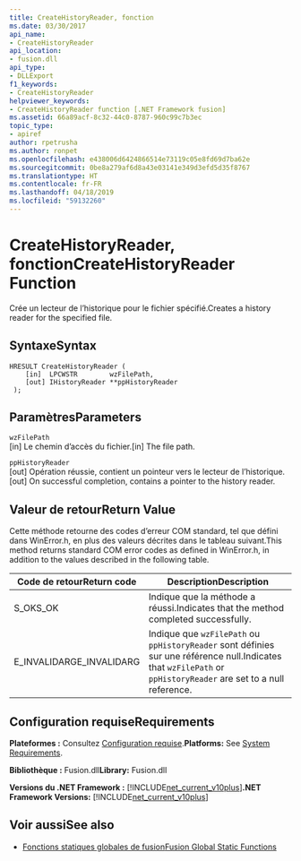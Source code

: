 ```yaml
---
title: CreateHistoryReader, fonction
ms.date: 03/30/2017
api_name:
- CreateHistoryReader
api_location:
- fusion.dll
api_type:
- DLLExport
f1_keywords:
- CreateHistoryReader
helpviewer_keywords:
- CreateHistoryReader function [.NET Framework fusion]
ms.assetid: 66a89acf-8c32-44c0-8787-960c99c7b3ec
topic_type:
- apiref
author: rpetrusha
ms.author: ronpet
ms.openlocfilehash: e438006d6424866514e73119c05e8fd69d7ba62e
ms.sourcegitcommit: 0be8a279af6d8a43e03141e349d3efd5d35f8767
ms.translationtype: HT
ms.contentlocale: fr-FR
ms.lasthandoff: 04/18/2019
ms.locfileid: "59132260"
---
```

# <a name="createhistoryreader-function"></a><span data-ttu-id="aac9c-102">CreateHistoryReader, fonction</span><span class="sxs-lookup"><span data-stu-id="aac9c-102">CreateHistoryReader Function</span></span>
<span data-ttu-id="aac9c-103">Crée un lecteur de l’historique pour le fichier spécifié.</span><span class="sxs-lookup"><span data-stu-id="aac9c-103">Creates a history reader for the specified file.</span></span>  
  
## <a name="syntax"></a><span data-ttu-id="aac9c-104">Syntaxe</span><span class="sxs-lookup"><span data-stu-id="aac9c-104">Syntax</span></span>  
  
```  
HRESULT CreateHistoryReader (  
    [in]  LPCWSTR        wzFilePath,  
    [out] IHistoryReader **ppHistoryReader  
 );  
```  
  
## <a name="parameters"></a><span data-ttu-id="aac9c-105">Paramètres</span><span class="sxs-lookup"><span data-stu-id="aac9c-105">Parameters</span></span>  
 `wzFilePath`  
 <span data-ttu-id="aac9c-106">[in] Le chemin d’accès du fichier.</span><span class="sxs-lookup"><span data-stu-id="aac9c-106">[in] The file path.</span></span>  
  
 `ppHistoryReader`  
 <span data-ttu-id="aac9c-107">[out] Opération réussie, contient un pointeur vers le lecteur de l’historique.</span><span class="sxs-lookup"><span data-stu-id="aac9c-107">[out] On successful completion, contains a pointer to the history reader.</span></span>  
  
## <a name="return-value"></a><span data-ttu-id="aac9c-108">Valeur de retour</span><span class="sxs-lookup"><span data-stu-id="aac9c-108">Return Value</span></span>  
 <span data-ttu-id="aac9c-109">Cette méthode retourne des codes d’erreur COM standard, tel que défini dans WinError.h, en plus des valeurs décrites dans le tableau suivant.</span><span class="sxs-lookup"><span data-stu-id="aac9c-109">This method returns standard COM error codes as defined in WinError.h, in addition to the values described in the following table.</span></span>  
  
|<span data-ttu-id="aac9c-110">Code de retour</span><span class="sxs-lookup"><span data-stu-id="aac9c-110">Return code</span></span>|<span data-ttu-id="aac9c-111">Description</span><span class="sxs-lookup"><span data-stu-id="aac9c-111">Description</span></span>|  
|-----------------|-----------------|  
|<span data-ttu-id="aac9c-112">S_OK</span><span class="sxs-lookup"><span data-stu-id="aac9c-112">S_OK</span></span>|<span data-ttu-id="aac9c-113">Indique que la méthode a réussi.</span><span class="sxs-lookup"><span data-stu-id="aac9c-113">Indicates that the method completed successfully.</span></span>|  
|<span data-ttu-id="aac9c-114">E_INVALIDARG</span><span class="sxs-lookup"><span data-stu-id="aac9c-114">E_INVALIDARG</span></span>|<span data-ttu-id="aac9c-115">Indique que `wzFilePath` ou `ppHistoryReader` sont définies sur une référence null.</span><span class="sxs-lookup"><span data-stu-id="aac9c-115">Indicates that `wzFilePath` or `ppHistoryReader` are set to a null reference.</span></span>|  
  
## <a name="requirements"></a><span data-ttu-id="aac9c-116">Configuration requise</span><span class="sxs-lookup"><span data-stu-id="aac9c-116">Requirements</span></span>  
 <span data-ttu-id="aac9c-117">**Plateformes :** Consultez [Configuration requise](../../../../docs/framework/get-started/system-requirements.md).</span><span class="sxs-lookup"><span data-stu-id="aac9c-117">**Platforms:** See [System Requirements](../../../../docs/framework/get-started/system-requirements.md).</span></span>  
  
 <span data-ttu-id="aac9c-118">**Bibliothèque :** Fusion.dll</span><span class="sxs-lookup"><span data-stu-id="aac9c-118">**Library:** Fusion.dll</span></span>  
  
 <span data-ttu-id="aac9c-119">**Versions du .NET Framework :** [!INCLUDE[net_current_v10plus](../../../../includes/net-current-v10plus-md.md)]</span><span class="sxs-lookup"><span data-stu-id="aac9c-119">**.NET Framework Versions:** [!INCLUDE[net_current_v10plus](../../../../includes/net-current-v10plus-md.md)]</span></span>  
  
## <a name="see-also"></a><span data-ttu-id="aac9c-120">Voir aussi</span><span class="sxs-lookup"><span data-stu-id="aac9c-120">See also</span></span>

- [<span data-ttu-id="aac9c-121">Fonctions statiques globales de fusion</span><span class="sxs-lookup"><span data-stu-id="aac9c-121">Fusion Global Static Functions</span></span>](../../../../docs/framework/unmanaged-api/fusion/fusion-global-static-functions.md)
